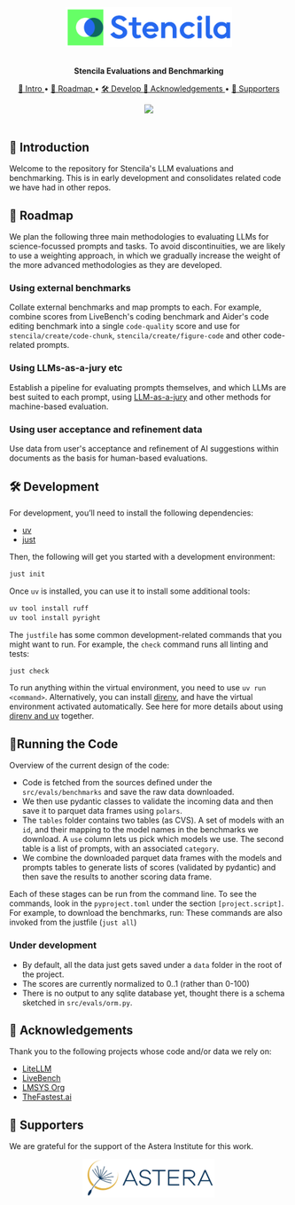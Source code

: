 <div align="center">
  <img src="docs/images/stencila.png" alt="Stencila" width=300>
</div>
<br>

<p align="center">
  <strong>Stencila Evaluations and Benchmarking</strong>
</p>

<p align="center">
  <a href="#-introduction">
    👋 Intro
  </a> •
  <a href="#-roadmap">
    🚴 Roadmap
  </a> •
  <a href="#%EF%B8%8F-development">
    🛠️ Develop
  </a>
  <a href="#-acknowledgements">
    🙏 Acknowledgements
  </a> •
  <a href="#-supporters">
    💖 Supporters
  </a>
</p>

<div align="center">
  <a href="https://discord.gg/GADr6Jv">
    <img src="https://img.shields.io/discord/709952324356800523.svg?logo=discord&style=for-the-badge&color=1d3bd1&logoColor=66ff66&labelColor=3219a8">
  </a>
</div>
<br>

## 👋 Introduction

Welcome to the repository for Stencila's LLM evaluations and benchmarking. This is in early development and consolidates related code we have had in other repos.

## 🚴 Roadmap

We plan the following three main methodologies to evaluating LLMs for science-focussed prompts and tasks. To avoid discontinuities, we are likely to use a weighting approach, in which we gradually increase the weight of the more advanced methodologies as they are developed.

### Using external benchmarks

Collate external benchmarks and map prompts to each. For example, combine scores from LiveBench's coding benchmark and Aider's code editing benchmark into a single `code-quality` score and use for `stencila/create/code-chunk`, `stencila/create/figure-code` and other code-related prompts.

### Using LLMs-as-a-jury etc

Establish a pipeline for evaluating prompts themselves, and which LLMs are best suited to each prompt, using [LLM-as-a-jury](https://arxiv.org/abs/2404.18796) and other methods for machine-based evaluation.

### Using user acceptance and refinement data

Use data from user's acceptance and refinement of AI suggestions within documents as the basis for human-based evaluations.

## 🛠️ Development

For development, you’ll need to install the following dependencies:

- [uv][uv]
- [just][just]

Then, the following will get you started with a development environment:

```sh
just init
```

Once `uv` is installed, you can use it to install some additional tools:

```sh
uv tool install ruff
uv tool install pyright
```

The `justfile` has some common development-related commands that you might want to run.
For example, the `check` command runs all linting and tests:

```sh
just check
```

To run anything within the virtual environment, you need to use `uv run <command>`.
Alternatively, you can install [direnv], and have the virtual environment activated automatically.
See here for more details about using [direnv and uv][uv-direnv] together.

## 🏃Running the Code

Overview of the current design of the code:

- Code is fetched from the sources defined under the `src/evals/benchmarks` and save the raw data downloaded.
- We then use pydantic classes to validate the incoming data and then save it to parquet data frames using `polars`.
- The `tables` folder contains two tables (as CVS). A set of models with an `id`, and their mapping to the model names in the benchmarks we download. A `use` column lets us pick which models we use. The second table is a list of prompts, with an associated `category`.
- We combine the downloaded parquet data frames with the models and prompts tables to generate lists of scores (validated by pydantic) and then save the results to another scoring data frame.

Each of these stages can be run from the command line.
To see the commands, look in the `pyproject.toml` under the section `[project.script]`. For example, to download the benchmarks, run:
These commands are also invoked from the justfile (`just all`)

### **Under development**

- By default, all the data just gets saved under a `data` folder in the root of the project.
- The scores are currently normalized to 0..1 (rather than 0-100)
- There is no output to any sqlite database yet, thought there is a schema sketched in `src/evals/orm.py`.

## 🙏 Acknowledgements

Thank you to the following projects whose code and/or data we rely on:

- [LiteLLM][litellm]
- [LiveBench][livebench]
- [LMSYS Org][lmsys]
- [TheFastest.ai][fastestai]

## 💖 Supporters

We are grateful for the support of the Astera Institute for this work.

<p align="center"><a href="https://astera.org/"><img src="docs/images/astera.png" height="70"></img></a><p>

[direnv]: https://direnv.net/
[fastestai]: https://thefastest.ai/
[just]: https://github.com/casey/just
[litellm]: https://github.com/BerriAI/litellm
[livebench]: https://livebench.ai/
[lmsys]: https://lmsys.org/
[uv]: https://docs.astral.sh/uv/
[uv-direnv]: https://github.com/direnv/direnv/wiki/Python#uv
